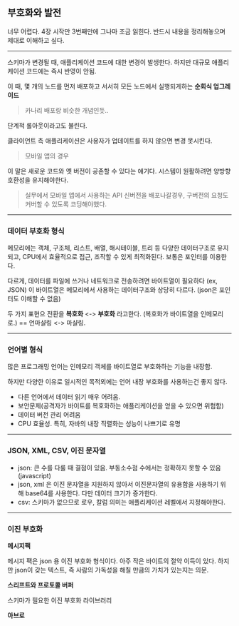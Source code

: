 ## 부호화와 발전

너무 어렵다. 4장 시작만 3번째만에 그나마 조금 읽힌다.
반드시 내용을 정리해놓으며 제대로 이해하고 싶다.

---

스키마가 변경될 때,
애플리케이션 코드에 대한 변경이 발생한다. 하지만 대규모 애플리케이션 코드에는 즉시 반영이 안됨.

이 때, 몇 개의 노드를 먼저 배포하고 서서히 모든 노드에서 실행되게하는 **순회식 업그레이드**

> 카나리 배포랑 비슷한 개념인듯..

단계적 롤아웃이라고도 불린다.

클라이언트 측 애플리케이션은 사용자가 업데이트를 하지 않으면 변경 못시킨다.

> 모바일 앱의 경우

이 말은 새로운 코드와 옛 버전이 공존할 수 있다는 얘기다.
시스템이 원활하려면 양방향 호환성을 유지해야한다.

> 실무에서 모바일 앱에서 사용하는 API 신버전을 배포나갈경우, 구버전의 요청도 커버할 수 있도록 코딩해야했다.

---

### 데이터 부호화 형식

메모리에는 객체, 구조체, 리스트, 배열, 해시테이블, 트리 등 다양한 데이터구조로 유지되고,
CPU에서 효율적으로 접근, 조작할 수 있게 최적화된다. 보통은 포인터를 이용한다.

다르게, 데이터를 파일에 쓰거나 네트워크로 전송하려면 바이트열이 필요하다 (ex, JSON)
이 바이트열은 메모리에서 사용하는 데이터구조와 상당히 다르다. (json은 포인터도 이해할 수 없음)

두 가지 표현으 전환을
**복호화** <-> **부호화** 라고한다. (복호화가 바이트열을 인메모리로.)
== 언마샬링 <-> 마샬링.

---

### 언어별 형식

많은 프로그래밍 언어는 인메모리 객체를 바이트열로 부호화하는 기능을 내장함.

하지만 다양한 이유로 일시적인 목적외에는 언어 내장 부호화를 사용하는건 좋지 않다.

- 다른 언어에서 데이터 읽기 매우 어려움.
- 보안문제(공격자가 바이트를 복호화하는 애플리케이션을 얻을 수 있으면 위험함)
- 데이터 버전 관리 어려움
- CPU 효율성. 특히, 자바의 내장 직렬화는 성능이 나쁘기로 유명

---

### JSON, XML, CSV, 이진 문자열

- json: 큰 수를 다룰 때 결점이 있음. 부동소수점 수에서는 정확하지 못할 수 있음(javascript)
- json, xml 은 이진 문자열을 지원하지 않아서 이진문자열의 유용함을 사용하기 위해 base64를 사용한다. 다만 데이터 크기가 증가한다.
- csv: 스키마가 없으므로 로우, 칼럼 의미는 애플리케이션 레벨에서 지정해야한다.

---

### 이진 부호화

**메시지팩**

메시지 팩은 json 용 이진 부호화 형식이다.
아주 작은 바이트의 절약 이득이 있다.
하지만 json이 갖는 텍스트, 즉 사람의 가독성을 해칠 만큼의 가치가 있는지는 의문.

**스리프트와 프로토콜 버퍼**

스키마가 필요한 이진 부호화 라이브러리

**아브로**

